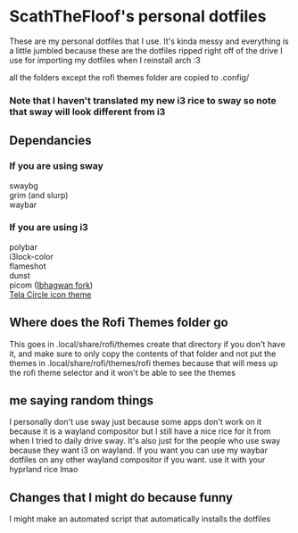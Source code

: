 # ScathTheFloof's personal dotfiles

These are my personal dotfiles that I use.
It's kinda messy and everything is a little jumbled because these are the dotfiles ripped right off of the drive I use for importing my dotfiles when I reinstall arch :3

all the folders except the rofi themes folder are copied to .config/

### Note that I haven't translated my new i3 rice to sway so note that sway will look different from i3

## Dependancies 
### If you are using sway
swaybg \
grim (and slurp) \
waybar
### If you are using i3
polybar \
i3lock-color \
flameshot \
dunst \
picom ([Ibhagwan fork](https://github.com/ibhagwan/picom)) \
[Tela Circle icon theme](https://github.com/vinceliuice/Tela-circle-icon-theme)

## Where does the Rofi Themes folder go
This goes in .local/share/rofi/themes create that directory if you don't have it, and make sure to only copy the contents of that folder and not put the themes in .local/share/rofi/themes/rofi themes because that will mess up the rofi theme selector and it won't be able to see the themes

## me saying random things
I personally don't use sway just because some apps don't work on it because it is a wayland compositor
but I still have a nice rice for it from when I tried to daily drive sway. It's also just for the people who use sway because they want i3 on wayland. If you want you can use my waybar dotfiles on any other wayland compositor if you want.
use it with your hyprland rice lmao


## Changes that I might do because funny
I might make an automated script that automatically installs the dotfiles
